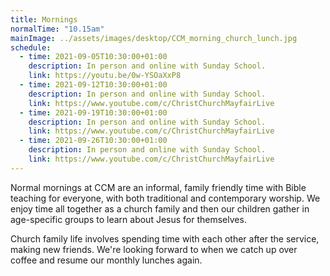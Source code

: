 ```yaml
---
title: Mornings
normalTime: "10.15am"
mainImage: ../assets/images/desktop/CCM_morning_church_lunch.jpg
schedule:
  - time: 2021-09-05T10:30:00+01:00
    description: In person and online with Sunday School.
    link: https://youtu.be/0w-YSOaXxP8
  - time: 2021-09-12T10:30:00+01:00
    description: In person and online with Sunday School.
    link: https://www.youtube.com/c/ChristChurchMayfairLive
  - time: 2021-09-19T10:30:00+01:00
    description: In person and online with Sunday School.
    link: https://www.youtube.com/c/ChristChurchMayfairLive
  - time: 2021-09-26T10:30:00+01:00
    description: In person and online with Sunday School.
    link: https://www.youtube.com/c/ChristChurchMayfairLive
---
```

Normal mornings at CCM are an informal, family friendly time with Bible teaching for everyone, with both traditional and contemporary worship. We enjoy time all together as a church family and then our children gather in age-specific groups to learn about Jesus for themselves.

Church family life involves spending time with each other after the service, making new friends. We're looking forward to when we catch up over coffee and resume our monthly lunches again.
